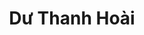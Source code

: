 ---
title: Dư Thanh Hoài
layout: hosohocsinh
birthday: '2003-04-13'
categories: hoso
fbcomments: true
tc: active
hs: active
avatar: thanhhoai.png
permalink: /hoso/thanhhoai.html
phone: 0915406985
address: Duy Tiên - Hà Nam
shortname: Edana Swift
facebook: profile.php?id=100022007852405
instagram: edanaswift134
---